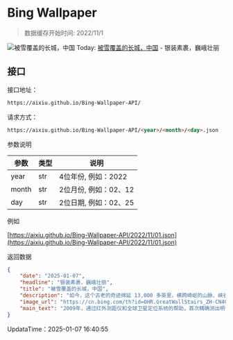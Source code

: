 # Bing Wallpaper

> 数据缓存开始时间: 2022/11/1

![被雪覆盖的长城，中国](https://cn.bing.com/th?id=OHR.GreatWallStairs_ZH-CN4045949792_1920x1080.webp)
Today: [被雪覆盖的长城，中国](https://cn.bing.com/th?id=OHR.GreatWallStairs_ZH-CN4045949792_1920x1080.webp) - 银装素裹，巍峨壮丽

## 接口

接口地址：

```html
https://aixiu.github.io/Bing-Wallpaper-API/
```

请求方式：

```html
https://aixiu.github.io/Bing-Wallpaper-API/<year>/<month>/<day>.json
```

参数说明

| 参数 | 类型 | 说明 |
| - | - | - |
| year | str | 4位年份, 例如：2022 |
| month | str | 2位月份, 例如：02、12 |
| day | str | 2位日期, 例如：02、25 |

例如

[https://aixiu.github.io/Bing-Wallpaper-API/2022/11/01.json](https://aixiu.github.io/Bing-Wallpaper-API/2022/11/01.json)

返回数据

```json
{
    "date": "2025-01-07",
    "headline": "银装素裹，巍峨壮丽",
    "title": "被雪覆盖的长城，中国",
    "description": "如今，这个古老的奇迹绵延 13,000 多英里，横跨崎岖的山脉、峡谷和数千年前修建的沙漠防御工事。长城上有陡峭的壕沟和瞭望塔，用以抵御入侵者。徒步攀登长城可以近距离感受这一历史地标，体验独特的长城之旅。从保存完好的慕田峪长城，到人迹罕至、最原始、最险峻的箭扣长城，每段长城的体验都不尽相同，有些台阶像梯子一样高。中国长城不仅仅是一堵墙，它还象征着坚韧和力量。今天，我们攀登长城，就是用顽强的毅力向更高的地方攀登！",
    "image_url": "https://cn.bing.com/th?id=OHR.GreatWallStairs_ZH-CN4045949792_1920x1080.webp",
    "main_text": "2009年，通过红外测距仪和全球卫星定位系统的帮助，首次精确测出明长城的总长度为8851.8千米。2015年3月至4月，在宁夏和甘肃交界地段黄河内岸，新发现了9段总长度超过10公里的长城遗址。"
}
```

UpdataTime：2025-01-07 16:40:55
